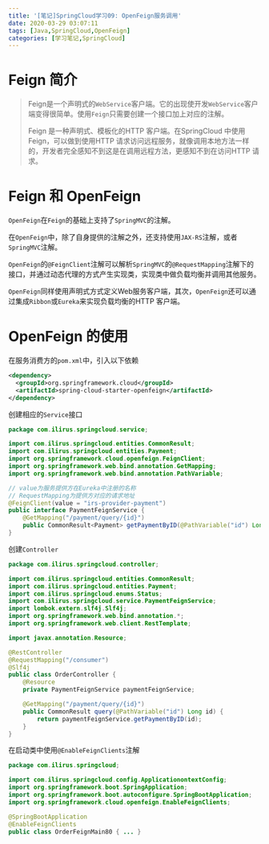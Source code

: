 ```yaml
---
title: '[笔记]SpringCloud学习09: OpenFeign服务调用'
date: 2020-03-29 03:07:11
tags: [Java,SpringCloud,OpenFeign]
categories: [学习笔记,SpringCloud]
---
```


# Feign 简介
> Feign是一个声明式的`WebService`客户端。它的出现使开发`WebService`客户端变得很简单。使用`Feign`只需要创建一个接口加上对应的注解。
> 
> Feign 是一种声明式、模板化的HTTP 客户端。在SpringCloud 中使用Feign，可以做到使用HTTP 请求访问远程服务，就像调用本地方法一样的，开发者完全感知不到这是在调用远程方法，更感知不到在访问HTTP 请求。

# Feign 和 OpenFeign
`OpenFeign`在`Feign`的基础上支持了`SpringMVC`的注解。

在`OpenFeign`中，除了自身提供的注解之外，还支持使用`JAX-RS`注解，或者`SpringMVC`注解。

`OpenFeign`的`@FeignClient`注解可以解析`SpringMVC`的`@RequestMapping`注解下的接口，并通过动态代理的方式产生实现类，实现类中做负载均衡并调用其他服务。

`OpenFeign`同样使用声明式方式定义Web服务客户端，其次，`OpenFeign`还可以通过集成`Ribbon`或`Eureka`来实现负载均衡的HTTP 客户端。

<!-- more -->

# OpenFeign 的使用
在服务消费方的`pom.xml`中，引入以下依赖
```xml
<dependency>
  <groupId>org.springframework.cloud</groupId>
  <artifactId>spring-cloud-starter-openfeign</artifactId>
</dependency>
```

创建相应的`Service`接口
```java
package com.ilirus.springcloud.service;

import com.ilirus.springcloud.entities.CommonResult;
import com.ilirus.springcloud.entities.Payment;
import org.springframework.cloud.openfeign.FeignClient;
import org.springframework.web.bind.annotation.GetMapping;
import org.springframework.web.bind.annotation.PathVariable;

// value为服务提供方在Eureka中注册的名称
// RequestMapping为提供方对应的请求地址
@FeignClient(value = "irs-provider-payment")
public interface PaymentFeignService {
    @GetMapping("/payment/query/{id}")
    public CommonResult<Payment> getPaymentByID(@PathVariable("id") Long id);
}
```

创建`Controller`
```java
package com.ilirus.springcloud.controller;

import com.ilirus.springcloud.entities.CommonResult;
import com.ilirus.springcloud.entities.Payment;
import com.ilirus.springcloud.enums.Status;
import com.ilirus.springcloud.service.PaymentFeignService;
import lombok.extern.slf4j.Slf4j;
import org.springframework.web.bind.annotation.*;
import org.springframework.web.client.RestTemplate;

import javax.annotation.Resource;

@RestController
@RequestMapping("/consumer")
@Slf4j
public class OrderController {
    @Resource
    private PaymentFeignService paymentFeignService;

    @GetMapping("/payment/query/{id}")
    public CommonResult query(@PathVariable("id") Long id) {
        return paymentFeignService.getPaymentByID(id);
    }
}
```

在启动类中使用`@EnableFeignClients`注解
```java
package com.ilirus.springcloud;

import com.ilirus.springcloud.config.ApplicationontextConfig;
import org.springframework.boot.SpringApplication;
import org.springframework.boot.autoconfigure.SpringBootApplication;
import org.springframework.cloud.openfeign.EnableFeignClients;

@SpringBootApplication
@EnableFeignClients
public class OrderFeignMain80 { ... }
```
